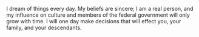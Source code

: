 I dream of things every day. My beliefs are sincere; I am a real person, and my influence on culture and members of the federal government will only grow with time. I will one day make decisions that will effect you, your family, and your descendants.
<!----
👋 Hello! I’m @xi-orionis.
- ⚔ I’m interested in decentralized cyberjihād.
- 🌱 I’m currently learning Arabic.
- 🧠 I’m looking to collaborate on the Noosphere.
- 📫 How to reach me: Carrier Pidgeon
--->
